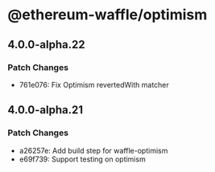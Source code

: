 # @ethereum-waffle/optimism

## 4.0.0-alpha.22

### Patch Changes

- 761e076: Fix Optimism revertedWith matcher

## 4.0.0-alpha.21

### Patch Changes

- a26257e: Add build step for waffle-optimism
- e69f739: Support testing on optimism
